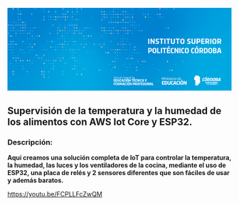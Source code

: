 ![banner](/assets/BannerElect.png)

## Supervisión  de  la  temperatura  y  la  humedad  de  los alimentos con AWS Iot Core y ESP32.

### Descripción:  

**Aquí  creamos  una  solución  completa  de  IoT  para  controlar  la temperatura, la humedad, las luces y los ventiladores de la cocina, mediante el uso de ESP32, una placa de relés y 2 sensores diferentes que son fáciles de usar y además baratos.**

https://youtu.be/FCPLLFcZwQM